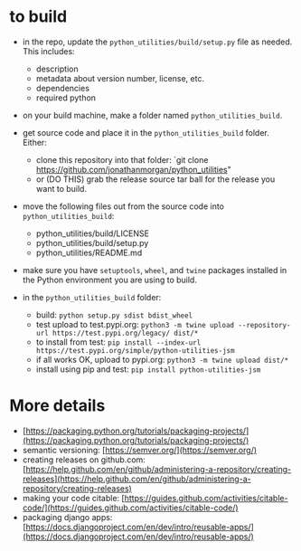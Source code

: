 # to build

- in the repo, update the `python_utilities/build/setup.py` file as needed. This includes:

    - description
    - metadata about version number, license, etc.
    - dependencies
    - required python

- on your build machine, make a folder named `python_utilities_build`.
- get source code and place it in the `python_utilities_build` folder.  Either:

    - clone this repository into that folder: `git clone https://github.com/jonathanmorgan/python_utilities"
    - or (DO THIS) grab the release source tar ball for the release you want to build.

- move the following files out from the source code into `python_utilities_build`:

    - python_utilities/build/LICENSE
    - python_utilities/build/setup.py
    - python_utilities/README.md

- make sure you have `setuptools`, `wheel`, and `twine` packages installed in the Python environment you are using to build.
- in the `python_utilities_build` folder:

    - build: `python setup.py sdist bdist_wheel`
    - test upload to test.pypi.org: `python3 -m twine upload --repository-url https://test.pypi.org/legacy/ dist/*`
    - to install from test: `pip install --index-url https://test.pypi.org/simple/python-utilities-jsm`
    - if all works OK, upload to pypi.org: `python3 -m twine upload dist/*`
    - install using pip and test: `pip install python-utilities-jsm`

# More details

- [https://packaging.python.org/tutorials/packaging-projects/](https://packaging.python.org/tutorials/packaging-projects/)
- semantic versioning: [https://semver.org/](https://semver.org/)
- creating releases on github.com: [https://help.github.com/en/github/administering-a-repository/creating-releases](https://help.github.com/en/github/administering-a-repository/creating-releases)
- making your code citable: [https://guides.github.com/activities/citable-code/](https://guides.github.com/activities/citable-code/)
- packaging django apps: [https://docs.djangoproject.com/en/dev/intro/reusable-apps/](https://docs.djangoproject.com/en/dev/intro/reusable-apps/)
